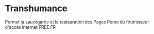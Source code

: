 # Transhumance
Permet la sauvegarde et la restauration des Pages Perso du fournisseur d'accès internet FREE.FR
